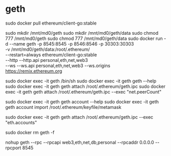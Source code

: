# geth
sudo docker pull ethereum/client-go:stable

sudo mkdir /mnt/md0/geth
sudo mkdir /mnt/md0/geth/data
sudo chmod 777 /mnt/md0/geth
sudo chmod 777 /mnt/md0/geth/data
sudo docker run -d --name geth -p 8545:8545 -p 8546:8546 -p 30303:30303 \
    -v /mnt/md0/geth/data:/root/.ethereum/ \
    --restart=always ethereum/client-go:stable \
        --http --http.api personal,eth,net,web3 \
        --ws --ws.api personal,eth,net,web3 --ws.origins https://remix.ethereum.org


sudo docker exec -it geth /bin/sh
sudo docker exec -it geth geth --help
sudo docker exec -it geth geth attach /root/.ethereum/geth.ipc
sudo docker exec -it geth geth attach /root/.ethereum/geth.ipc --exec "net.peerCount"

sudo docker exec -it geth geth account --help
sudo docker exec -it geth geth account import /root/.ethereum/keyfile/metamask

sudo docker exec -it geth geth attach /root/.ethereum/geth.ipc --exec "eth.accounts"


sudo docker rm geth -f






nohup geth --rpc --rpcapi web3,eth,net,db,personal --rpcaddr 0.0.0.0 --rpcport 8545 


